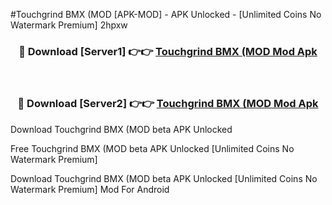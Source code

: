 #Touchgrind BMX (MOD [APK-MOD] - APK Unlocked - [Unlimited Coins No Watermark Premium] 2hpxw



<div align="center">

<h3>🔴 Download [Server1] 👉👉 <a href="https://momento.my/?title=Touchgrind_BMX_(MOD">Touchgrind BMX (MOD Mod Apk</a></h3><br>

<h3>🔴 Download [Server2] 👉👉 <a href="https://momento.my/?title=Touchgrind_BMX_(MOD">Touchgrind BMX (MOD Mod Apk</a></h3>
</div>



Download Touchgrind BMX (MOD beta APK Unlocked

Free Touchgrind BMX (MOD beta APK Unlocked [Unlimited Coins No Watermark Premium]

Download Touchgrind BMX (MOD beta APK Unlocked [Unlimited Coins No Watermark Premium] Mod For Android
